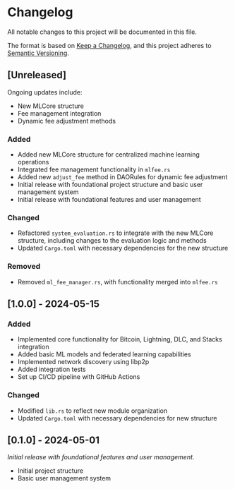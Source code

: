 # Changelog

All notable changes to this project will be documented in this file.

The format is based on [Keep a Changelog](https://keepachangelog.com/en/1.0.0/),
and this project adheres to [Semantic Versioning](https://semver.org/spec/v2.0.0.html).

## [Unreleased]

Ongoing updates include:

- New MLCore structure
- Fee management integration
- Dynamic fee adjustment methods

### Added

- Added new MLCore structure for centralized machine learning operations
- Integrated fee management functionality in `mlfee.rs`
- Added new `adjust_fee` method in DAORules for dynamic fee adjustment
- Initial release with foundational project structure and basic user management system
- Initial release with foundational features and user management

### Changed

- Refactored `system_evaluation.rs` to integrate with the new MLCore structure, including changes to the evaluation logic and methods
- Updated `Cargo.toml` with necessary dependencies for the new structure

### Removed

- Removed `ml_fee_manager.rs`, with functionality merged into `mlfee.rs`

## [1.0.0] - 2024-05-15

### Added

- Implemented core functionality for Bitcoin, Lightning, DLC, and Stacks integration
- Added basic ML models and federated learning capabilities
- Implemented network discovery using libp2p
- Added integration tests
- Set up CI/CD pipeline with GitHub Actions

### Changed

- Modified `lib.rs` to reflect new module organization
- Updated `Cargo.toml` with necessary dependencies for new structure

## [0.1.0] - 2024-05-01

*Initial release with foundational features and user management.*

- Initial project structure
- Basic user management system

